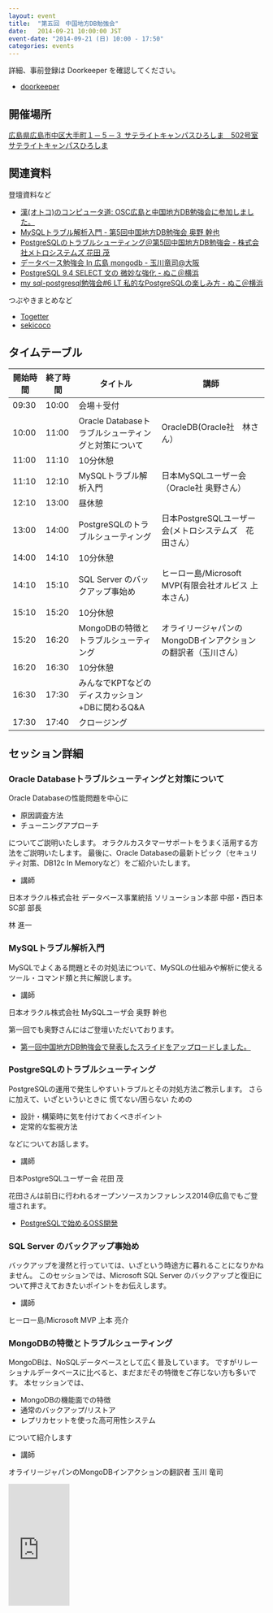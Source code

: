 ```yaml
---
layout: event
title:  "第五回　中国地方DB勉強会"
date:   2014-09-21 10:00:00 JST
event-date: "2014-09-21 (日) 10:00 - 17:50"
categories: events
---
```


詳細、事前登録は Doorkeeper を確認してください。

* [doorkeeper](http://dbstudychugoku.doorkeeper.jp/events/14008)

## 開催場所

[広島県広島市中区大手町１－５－３ サテライトキャンパスひろしま　502号室 サテライトキャンパスひろしま](https://www.pu-hiroshima.ac.jp/site/satellite/)

## 関連資料

登壇資料など

* [漢(オトコ)のコンピュータ道: OSC広島と中国地方DB勉強会に参加しました。](http://nippondanji.blogspot.jp/2014/09/oscdb.html)
* [MySQLトラブル解析入門 - 第5回中国地方DB勉強会 奥野 幹也](http://www.slideshare.net/nippondanji/mysql-39352432)
* [PostgreSQLのトラブルシューティング＠第5回中国地方DB勉強会 - 株式会社メトロシステムズ 花田 茂](http://www.slideshare.net/babystarmonja/postgresql5db)
* [データベース勉強会 In 広島 mongodb - 玉川竜司@大阪](http://www.slideshare.net/dragan10/in-mongodb)
* [PostgreSQL 9.4 SELECT 文の 微妙な強化 - ぬこ＠横浜](http://www.slideshare.net/toshiharada/pgunconf-pg94select)
* [my sql-postgresql勉強会#6 LT 私的なPostgreSQLの楽しみ方 - ぬこ＠横浜](http://www.slideshare.net/toshiharada/my-sqlpostgresql6-lt-postgresql)


つぶやきまとめなど

* [Togetter](http://togetter.com/li/721903)
* [sekicoco](http://sekico.co/zaseki/385)

## タイムテーブル

開始時間 | 終了時間 | タイトル | 講師
---|------------- | ------------- | -------------
09:30 | 10:00 | 会場＋受付 |
10:00 | 11:00 | Oracle Databaseトラブルシューティングと対策について|OracleDB(Oracle社　林さん）
11:00 | 11:10 | 10分休憩
11:10 | 12:10 | MySQLトラブル解析入門|日本MySQLユーザー会（Oracle社 奥野さん）
12:10 | 13:00 | 昼休憩
13:00 | 14:00 | PostgreSQLのトラブルシューティング|日本PostgreSQLユーザー会(メトロシステムズ　花田さん）
14:00 | 14:10 | 10分休憩
14:10 | 15:10 | SQL Server のバックアップ事始め|ヒーロー島/Microsoft MVP(有限会社オルビス 上本さん)
15:10 | 15:20 | 10分休憩
15:20 | 16:20 | MongoDBの特徴とトラブルシューティング|オライリージャパンのMongoDBインアクションの翻訳者（玉川さん）
16:20 | 16:30 | 10分休憩
16:30 | 17:30 | みんなでKPTなどのディスカッション+DBに関わるQ&A
17:30 | 17:40 | クロージング

## セッション詳細

### Oracle Databaseトラブルシューティングと対策について

Oracle Databaseの性能問題を中心に

* 原因調査方法
* チューニングアプローチ

についてご説明いたします。
オラクルカスタマーサポートをうまく活用する方法をご説明いたします。
最後に、Oracle Databaseの最新トピック（セキュリティ対策、DB12c In Memoryなど）をご紹介いたします。

* 講師

日本オラクル株式会社 データベース事業統括 ソリューション本部 中部・西日本SC部 部長

林 進一

### MySQLトラブル解析入門

MySQLでよくある問題とその対処法について、MySQLの仕組みや解析に使えるツール・コマンド類と共に解説します。

* 講師

日本オラクル株式会社 MySQLユーザ会 奥野 幹也

第一回でも奥野さんにはご登壇いただいております。

* [第一回中国地方DB勉強会で発表したスライドをアップロードしました。](http://nippondanji.blogspot.jp/2013/08/db.html)


### PostgreSQLのトラブルシューティング

PostgreSQLの運用で発生しやすいトラブルとその対処方法ご教示します。
さらに加えて、いざといういときに 慌てない/困らない ための

* 設計・構築時に気を付けておくべきポイント
* 定常的な監視方法

などについてお話します。

* 講師

日本PostgreSQLユーザー会 花田 茂

花田さんは前日に行われるオープンソースカンファレンス2014@広島でもご登壇されます。

* [PostgreSQLで始めるOSS開発](https://www.ospn.jp/osc2014-hiroshima/modules/eguide/event.php?eid=10)

### SQL Server のバックアップ事始め

バックアップを漫然と行っていては、いざという時途方に暮れることになりかねません。
このセッションでは、Microsoft SQL Server のバックアップと復旧について押さえておきたいポイントをお伝えします。


* 講師

ヒーロー島/Microsoft MVP 上本 亮介


### MongoDBの特徴とトラブルシューティング

MongoDBは、NoSQLデータベースとして広く普及しています。
ですがリレーショナルデータベースに比べると、まだまだその特徴をご存じない方も多いです。
本セッションでは、

* MongoDBの機能面での特徴
* 通常のバックアップ/リストア
* レプリカセットを使った高可用性システム

について紹介します

* 講師

オライリージャパンのMongoDBインアクションの翻訳者 玉川 竜司

<iframe src="http://rcm-fe.amazon-adsystem.com/e/cm?lt1=_blank&bc1=000000&IS2=1&bg1=FFFFFF&fc1=000000&lc1=0000FF&t=soudai1025-22&o=9&p=8&l=as4&m=amazon&f=ifr&ref=ss_til&asins=4873115906" style="width:120px;height:240px;" scrolling="no" marginwidth="0" marginheight="0" frameborder="0"></iframe>

